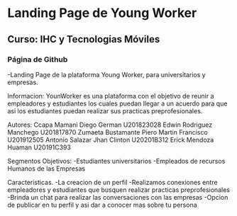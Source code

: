 # Landing Page de Young Worker

## Curso: IHC y Tecnologias Móviles

### Página de Github

-Landing Page de la plataforma Young Worker, para universitarios y empresas.

Informacion:
YounWorker es una plataforma con el objetivo de reunir a empleadores y estudiantes los cuales puedan llegar a un acuerdo para que asi los estudiantes puedan realizar sus practicas preprofesionales.

Autores:
Ccapa Mamani Diego German U201823028
Edwin Rodriguez Manchego U201817870
Zumaeta Bustamante Piero Martin Francisco U201912505
Antonio Salazar Jhan Clinton U20201B312
Erick Mendoza Huaman U20191C393

Segmentos Objetivos:
-Estudiantes universitarios
-Empleados de recursos Humanos de las Empresas

Caracteristicas.
-La creacion de un perfil
-Realizamos conexiones entre empleadores y estudiantes que busquen realizar practicas preprofesionales
-Brinda un chat para realizar las conversaciones con las empresas
-Opcion de publicar en tu perfil y asi dar a conocer mas sobre tu persona
